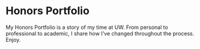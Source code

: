 # Honors Portfolio

My Honors Portfolio is a story of my time at UW. From personal to professional to academic, I share how I've changed throughout the process. Enjoy.